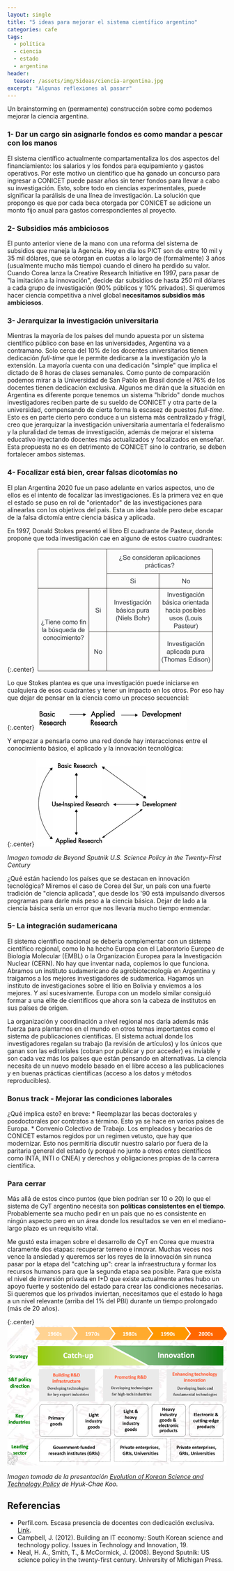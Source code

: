 ```yaml
---
layout: single
title: "5 ideas para mejorar el sistema científico argentino"
categories: cafe
tags:
  - política
  - ciencia
  - estado
  - argentina
header:
  teaser: /assets/img/5ideas/ciencia-argentina.jpg
excerpt: "Algunas reflexiones al pasarr"
---
```


Un brainstorming en (permamente) construcción sobre como podemos mejorar la ciencia argentina.

<h3>1- Dar un cargo sin asignarle fondos es como mandar a pescar con los manos</h3>
El sistema científico actualmente compartamentaliza los dos aspectos del financiamiento: los salarios y los fondos para equipamiento y gastos operativos. Por este motivo un científico que ha ganado un concurso para ingresar a CONICET puede pasar años sin tener fondos para llevar a cabo su investigación. Esto, sobre todo en ciencias experimentales, puede significar la parálisis de una línea de investigación. La solución que propongo es que por cada beca otorgada por CONICET se adicione un monto fijo anual para gastos correspondientes al proyecto.

<h3>2- Subsidios más ambiciosos</h3>
El punto anterior viene de la mano con una reforma del sistema de subsidios que maneja la Agencia. Hoy en día los PICT son de entre 10 mil y 35 mil dólares, que se otorgan en cuotas a lo largo de (formalmente) 3 años (usualmente mucho más tiempo) cuando el dinero ha perdido su valor. Cuando Corea lanza la Creative Research Initiative en 1997, para pasar de "la imitación a la innovación", decide dar subsidios de hasta 250 mil dólares a cada grupo de investigación (90% públicos y 10% privados). Si queremos hacer ciencia competitiva a nivel global <strong>necesitamos subsidios más ambiciosos</strong>. 

<h3>3- Jerarquizar la investigación universitaria</h3> 
Mientras la mayoría de los países del mundo apuesta por un sistema científico público con base en las universidades, Argentina va a contramano. Solo cerca del 10% de los docentes universitarios tienen dedicación <i>full-time</i> que le permite dedicarse a la investigación y/o la extensión. La mayoría cuenta con una dedicación "simple" que implica el dictado de 8 horas de clases semanales. Como punto de comparación podemos mirar a la Universidad de San Pablo en Brasil donde el 76% de los docentes tienen dedicación exclusiva. Algunos me dirán que la situación en Argentina es diferente porque tenemos un sistema "híbrido" donde muchos investigadores reciben parte de su sueldo de CONICET y otra parte de la universidad, compensando de cierta forma la escasez de puestos <i>full-time</i>. Esto es en parte cierto pero conduce a un sistema más centralizado y frágil, creo que jerarquizar la investigación universitaria aumentaría el federalismo y la pluralidad de temas de investigación, además de mejorar el sistema educativo inyectando docentes más actualizados y focalizados en enseñar. Esta propuesta no es en detrimento de CONICET sino lo contrario, se deben fortalecer ambos sistemas.

<h3>4- Focalizar está bien, crear falsas dicotomías no</h3>
El plan Argentina 2020 fue un paso adelante en varios aspectos, uno de ellos es el intento de focalizar las investigaciones. Es la primera vez en que el estado se puso en rol de "orientador" de las investigaciones para alinearlas con los objetivos del país. Esta un idea loable pero debe escapar de la falsa dictomía entre ciencia básica y aplicada. 

En 1997, Donald Stokes presentó el libro El cuadrante de Pasteur,  donde propone que toda investigación cae en alguno de estos cuatro cuadrantes:

{:.center}
![tabla](/assets/img/5ideas/tabla.png)

Lo que Stokes plantea es que una investigación puede iniciarse en cualquiera de esos cuadrantes y tener un impacto en los otros. Por eso hay que dejar de pensar en la ciencia como un proceso secuencial:

{:.center}
![lineal](/assets/img/5ideas/lineal.png)

Y empezar a pensarla como una red donde hay interacciones entre el conocimiento básico, el aplicado y la innovación tecnológica:

{:.center}
![multicausal](/assets/img/5ideas/multicausal.png)
<br>
<p class="center"><i>Imagen tomada de Beyond Sputnik U.S. Science Policy in the Twenty-First Century</i></p>

¿Qué están haciendo los países que se destacan en innovación tecnológica? Miremos el caso de Corea del Sur, un país con una fuerte tradición de "ciencia aplicada", que desde los '90 está impulsando diversos programas para darle más peso a la ciencia básica. Dejar de lado a la ciencia básica sería un error que nos llevaría mucho tiempo enmendar.

<h3>5- La integración sudamericana</h3>
El sistema científico nacional se debería complementar con un sistema científico regional, como lo ha hecho Europa con el  Laboratorio Europeo de Biología Molecular (EMBL) o la Organización Europea para la Investigación Nuclear (CERN). No hay que inventar nada, copiemos lo que funciona. Abramos un instituto sudamericano de agrobiotecnología en Argentina y traigamos a los mejores investigadores de sudamerica. Hagamos un instituto de investigaciones sobre el litio en Bolivia y enviemos a los mejores. Y así sucesivamente. Europa con un modelo similar consiguió formar a una elite de científicos que ahora son la cabeza de institutos en sus países de origen.

La organización y coordinación a nivel regional nos daría además más fuerza para plantarnos en el mundo en otros temas importantes como el sistema de publicaciones científicas. El sistema actual donde los investigadores regalan su trabajo (la revisión de artículos) y los únicos que ganan son las editoriales (cobran por publicar y por acceder) es inviable y son cada vez más los países que están pensando en alternativas. La ciencia necesita de un nuevo modelo basado en el libre acceso a las publicaciones y en buenas prácticas científicas (acceso a los datos y métodos reproducibles).

<h3>Bonus track - Mejorar las condiciones laborales</h3>
¿Qué implica esto? en breve:
* Reemplazar las becas doctorales y posdoctorales por contratos a término. Esto ya se hace en varios paises de Europa.
* Convenio Colectivo de Trabajo. Los empleados y becarios de CONICET estamos regidos por un regimen vetusto, que hay que modernizar. Esto nos permitiría discutir nuestro salario por fuera de la paritaria general del estado (y porqué no junto a otros entes científicos como INTA, INTI o CNEA) y derechos y obligaciones propias de la carrera científica.

<h3>Para cerrar</h3>
Más allá de estos cinco puntos (que bien podrían ser 10 o 20) lo que el sistema de CyT argentino necesita son <strong>políticas consistentes en el tiempo</strong>. Probablemente sea mucho pedir en un país que no es consistente en ningún aspecto pero en un área donde los resultados se ven en el mediano-largo plazo es un requisito vital.

Me gustó esta imagen sobre el desarrollo de CyT en Corea que muestra claramente dos etapas: recuperar terreno e innovar. Muchas veces nos vence la ansiedad y queremos ser los reyes de la innovación sin nunca pasar por la etapa del "catching up": crear la infraestructura y formar los recursos humanos para que la segunda etapa sea posible. Para que exista el nivel de inversión privada en I+D que existe actualmente antes hubo un apoyo fuerte y sostenido del estado para crear las condiciones necesarias. Si queremos que los privados inviertan, necesitamos que el estado lo haga a un nivel relevante (arriba del 1% del PBI) durante un tiempo prolongado (más de 20 años).

{:.center}
![corea](/assets/img/5ideas/corea.png)
<br>
<p class="center"><i>Imagen tomada de la presentación <a href="https://www.access4.eu/_media/Korea_ST_Policy_Koo.pdf">Evolution of Korean Science and Technology Policy</a> de Hyuk-Chae Koo.</i></p>

## Referencias
* Perfil.com. Escasa presencia de docentes con dedicación exclusiva. <a href="https://www.perfil.com/noticias/universidades/escasa-presencia-de-docentes-con-dedicacion-exclusiva.phtml">Link</a>.
* Campbell, J. (2012). Building an IT economy: South Korean science and technology policy. Issues in Technology and Innovation, 19.
* Neal, H. A., Smith, T., & McCormick, J. (2008). Beyond Sputnik: US science policy in the twenty-first century. University of Michigan Press.